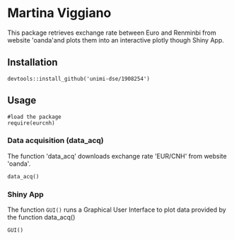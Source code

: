 # Martina Viggiano

This package retrieves exchange rate between Euro and Renminbi from website 'oanda'and plots them into an interactive plotly though Shiny App.

## Installation
```
devtools::install_github('unimi-dse/1908254')
```
## Usage
```
#load the package
require(eurcnh)
```
### Data acquisition (data_acq)
The function 'data_acq' downloads exchange rate 'EUR/CNH' from website 'oanda'.
```
data_acq()
```

### Shiny App
The function ```GUI()``` runs a Graphical User Interface to plot data provided by the function data_acq()
```
GUI()
```
